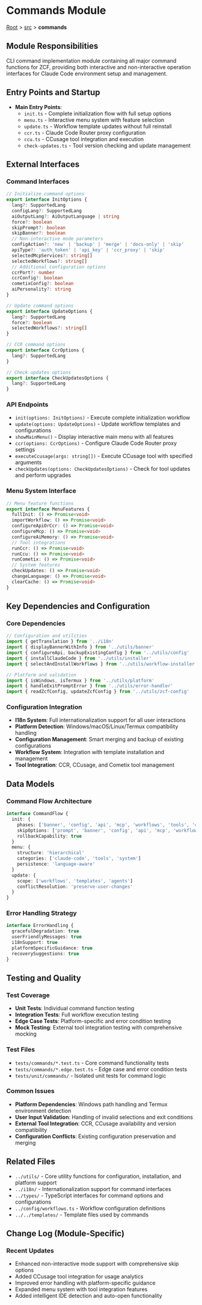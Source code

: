# Commands Module

[Root](../../CLAUDE.md) > [src](../) > **commands**

## Module Responsibilities

CLI command implementation module containing all major command functions for ZCF, providing both interactive and non-interactive operation interfaces for Claude Code environment setup and management.

## Entry Points and Startup

- **Main Entry Points**:
  - `init.ts` - Complete initialization flow with full setup options
  - `menu.ts` - Interactive menu system with feature selection
  - `update.ts` - Workflow template updates without full reinstall
  - `ccr.ts` - Claude Code Router proxy configuration
  - `ccu.ts` - CCusage tool integration and execution
  - `check-updates.ts` - Tool version checking and update management

## External Interfaces

### Command Interfaces

```typescript
// Initialize command options
export interface InitOptions {
  lang?: SupportedLang
  configLang?: SupportedLang
  aiOutputLang?: AiOutputLanguage | string
  force?: boolean
  skipPrompt?: boolean
  skipBanner?: boolean
  // Non-interactive mode parameters
  configAction?: 'new' | 'backup' | 'merge' | 'docs-only' | 'skip'
  apiType?: 'auth_token' | 'api_key' | 'ccr_proxy' | 'skip'
  selectedMcpServices?: string[]
  selectedWorkflows?: string[]
  // Additional configuration options
  ccrPort?: number
  ccrConfig?: boolean
  cometixConfig?: boolean
  aiPersonality?: string
}

// Update command options
export interface UpdateOptions {
  lang?: SupportedLang
  force?: boolean
  selectedWorkflows?: string[]
}

// CCR command options
export interface CcrOptions {
  lang?: SupportedLang
}

// Check updates options
export interface CheckUpdatesOptions {
  lang?: SupportedLang
}
```

### API Endpoints

- `init(options: InitOptions)` - Execute complete initialization workflow
- `update(options: UpdateOptions)` - Update workflow templates and configurations
- `showMainMenu()` - Display interactive main menu with all features
- `ccr(options: CcrOptions)` - Configure Claude Code Router proxy settings
- `executeCcusage(args: string[])` - Execute CCusage tool with specified arguments
- `checkUpdates(options: CheckUpdatesOptions)` - Check for tool updates and perform upgrades

### Menu System Interface

```typescript
// Menu feature functions
export interface MenuFeatures {
  fullInit: () => Promise<void>
  importWorkflow: () => Promise<void>
  configureApiOrCcr: () => Promise<void>
  configureMcp: () => Promise<void>
  configureAiMemory: () => Promise<void>
  // Tool integrations
  runCcr: () => Promise<void>
  runCcu: () => Promise<void>
  runCometix: () => Promise<void>
  // System features
  checkUpdates: () => Promise<void>
  changeLanguage: () => Promise<void>
  clearCache: () => Promise<void>
}
```

## Key Dependencies and Configuration

### Core Dependencies

```typescript
// Configuration and utilities
import { getTranslation } from '../i18n'
import { displayBannerWithInfo } from '../utils/banner'
import { configureApi, backupExistingConfig } from '../utils/config'
import { installClaudeCode } from '../utils/installer'
import { selectAndInstallWorkflows } from '../utils/workflow-installer'

// Platform and validation
import { isWindows, isTermux } from '../utils/platform'
import { handleExitPromptError } from '../utils/error-handler'
import { readZcfConfig, updateZcfConfig } from '../utils/zcf-config'
```

### Configuration Integration

- **I18n System**: Full internationalization support for all user interactions
- **Platform Detection**: Windows/macOS/Linux/Termux compatibility handling
- **Configuration Management**: Smart merging and backup of existing configurations
- **Workflow System**: Integration with template installation and management
- **Tool Integration**: CCR, CCusage, and Cometix tool management

## Data Models

### Command Flow Architecture

```typescript
interface CommandFlow {
  init: {
    phases: ['banner', 'config', 'api', 'mcp', 'workflows', 'tools', 'completion']
    skipOptions: ['prompt', 'banner', 'config', 'api', 'mcp', 'workflows']
    rollbackCapability: true
  }
  menu: {
    structure: 'hierarchical'
    categories: ['claude-code', 'tools', 'system']
    persistence: 'language-aware'
  }
  update: {
    scope: ['workflows', 'templates', 'agents']
    conflictResolution: 'preserve-user-changes'
  }
}
```

### Error Handling Strategy

```typescript
interface ErrorHandling {
  gracefulDegradation: true
  userFriendlyMessages: true
  i18nSupport: true
  platformSpecificGuidance: true
  recoverySuggestions: true
}
```

## Testing and Quality

### Test Coverage

- **Unit Tests**: Individual command function testing
- **Integration Tests**: Full workflow execution testing  
- **Edge Case Tests**: Platform-specific and error condition testing
- **Mock Testing**: External tool integration testing with comprehensive mocking

### Test Files

- `tests/commands/*.test.ts` - Core command functionality tests
- `tests/commands/*.edge.test.ts` - Edge case and error condition tests
- `tests/unit/commands/` - Isolated unit tests for command logic

### Common Issues

- **Platform Dependencies**: Windows path handling and Termux environment detection
- **User Input Validation**: Handling of invalid selections and exit conditions
- **External Tool Integration**: CCR, CCusage availability and version compatibility
- **Configuration Conflicts**: Existing configuration preservation and merging

## Related Files

- `../utils/` - Core utility functions for configuration, installation, and platform support
- `../i18n/` - Internationalization support for command interfaces
- `../types/` - TypeScript interfaces for command options and configurations
- `../config/workflows.ts` - Workflow configuration definitions
- `../../templates/` - Template files used by commands

## Change Log (Module-Specific)

### Recent Updates

- Enhanced non-interactive mode support with comprehensive skip options
- Added CCusage tool integration for usage analytics
- Improved error handling with platform-specific guidance
- Expanded menu system with tool integration features
- Added intelligent IDE detection and auto-open functionality